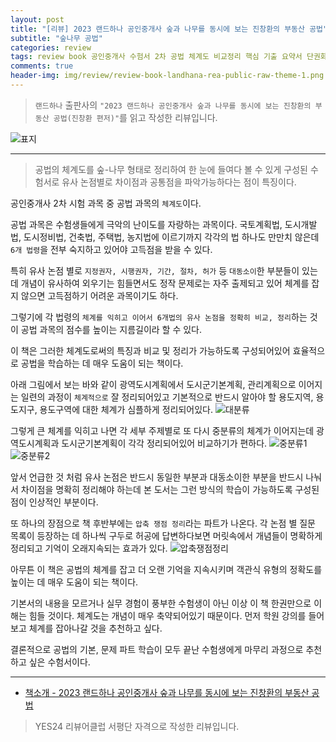 ```yaml
---  
layout: post  
title: "[리뷰] 2023 랜드하나 공인중개사 숲과 나무를 동시에 보는 진창환의 부동산 공법"  
subtitle: "숲나무 공법"  
categories: review  
tags: review book 공인중개사 수험서 2차 공법 체계도 비교정리 핵심 기출 요약서 단권화 단기간 고득점 적중률    
comments: true  
header-img: img/review/review-book-landhana-rea-public-raw-theme-1.png
---  
```

  
> `랜드하나` 출판사의 `"2023 랜드하나 공인중개사 숲과 나무를 동시에 보는 진창환의 부동산 공법(진창환 편저)"`를 읽고 작성한 리뷰입니다.  

![표지](https://theorydb.github.io/assets/img/review/review-book-landhana-rea-public-raw-theme-1.png)  

---

> 공법의 체계도를 숲-나무 형태로 정리하여 한 눈에 들여다 볼 수 있게 구성된 수험서로 유사 논점별로 차이점과 공통점을 파악가능하다는 점이 특징이다.

공인중개사 2차 시험 과목 중 공법 과목의 `체계도`이다.

공법 과목은 수험생들에게 극악의 난이도를 자랑하는 과목이다. 국토계획법, 도시개발법, 도시정비법, 건축법, 주택법, 농지법에 이르기까지 각각의 법 하나도 만만치 않은데 `6개 법령`을 전부 숙지하고 있어야 고득점을 받을 수 있다. 

특히 유사 논점 별로 `지정권자, 시행권자, 기간, 절차, 허가` 등 `대동소이`한 부분들이 있는데 개념이 유사하여 외우기는 힘들면서도 정작 문제로는 자주 출제되고 있어 체계를 잡지 않으면 고득점하기 어려운 과목이기도 하다. 

그렇기에 각 법령의 `체계를 익히고 이어서 6개법의 유사 논점을 정확히 비교, 정리`하는 것이 공법 과목의 점수를 높이는 지름길이라 할 수 있다. 

이 책은 그러한 체계도로써의 특징과 비교 및 정리가 가능하도록 구성되어있어 효율적으로 공법을 학습하는 데 매우 도움이 되는 책이다. 

아래 그림에서 보는 바와 같이 광역도시계획에서 도시군기본계획, 관리계획으로 이어지는 일련의 과정이 `체계적으로` 잘 정리되어있고 기본적으로 반드시 알아야 할 용도지역, 용도지구, 용도구역에 대한 체계가 심플하게 정리되어있다.
![대분류](https://theorydb.github.io/assets/img/review/review-book-landhana-rea-public-raw-theme-2.png)  

그렇게 큰 체계를 익히고 나면 각 세부 주제별로 또 다시 중분류의 체계가 이어지는데 광역도시계획과 도시군기본계획이 각각 정리되어있어 비교하기가 편하다.
![중분류1](https://theorydb.github.io/assets/img/review/review-book-landhana-rea-public-raw-theme-3.png)  
![중분류2](https://theorydb.github.io/assets/img/review/review-book-landhana-rea-public-raw-theme-4.png)  

앞서 언급한 것 처럼 유사 논점은 반드시 동일한 부분과 대동소이한 부분을 반드시 나눠서 차이점을 명확히 정리해야 하는데 본 도서는 그런 방식의 학습이 가능하도록 구성된 점이 인상적인 부분이다.

또 하나의 장점으로 책 후반부에는 `압축 쟁점 정리`라는 파트가 나온다. 각 논점 별 질문 목록이 등장하는 데 하나씩 구두로 허공에 답변하다보면 머릿속에서 개념들이 명확하게 정리되고 기억이 오래지속되는 효과가 있다. 
![압축쟁점정리](https://theorydb.github.io/assets/img/review/review-book-landhana-rea-public-raw-theme-5.png)  

아무튼 이 책은 공법의 체계를 잡고 더 오랜 기억을 지속시키며 객관식 유형의 정확도를 높이는 데 매우 도움이 되는 책이다. 

기본서의 내용을 모르거나 실무 경험이 풍부한 수험생이 아닌 이상 이 책 한권만으로 이해는 힘들 것이다. 체계도는 개념이 매우 축약되어있기 때문이다. 먼저 학원 강의를 들어보고 체계를 잡아나갈 것을 추천하고 싶다. 

결론적으로 공법의 기본, 문제 파트 학습이 모두 끝난 수험생에게 마무리 과정으로 추천하고 싶은 수험서이다.

---

* [책소개 - 2023 랜드하나 공인중개사 숲과 나무를 동시에 보는 진창환의 부동산 공법](https://www.yes24.com/Product/Goods/119619419)

> YES24 리뷰어클럽 서평단 자격으로 작성한 리뷰입니다.
